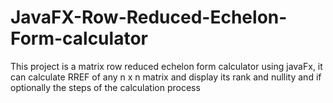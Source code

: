 # JavaFX-Row-Reduced-Echelon-Form-calculator
This project is a matrix row reduced echelon form calculator using javaFx, it can calculate RREF of any n x n matrix and display its rank and nullity and if optionally  the steps of the calculation process
